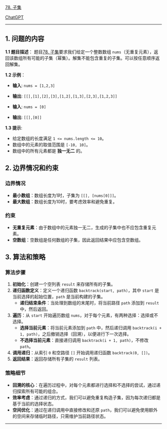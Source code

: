 [78. 子集](https://leetcode.cn/problems/subsets)

[ChatGPT](https://chat.openai.com/share/6b0cd0c8-ae73-4200-aac5-abc79d9742e2)

---

## 1. 问题的内容
**1.1 题目描述**：
题目[78. 子集](https://leetcode.cn/problems/subsets)要求我们给定一个整数数组 `nums`（无重复元素），返回该数组所有可能的子集（幂集）。解集不能包含重复的子集。可以按任意顺序返回解集。


**1.2 示例**：
- **输入**: `nums = [1,2,3]`
- **输出**: `[[],[1],[2],[3],[1,2],[1,3],[2,3],[1,2,3]]`

- **输入**: `nums = [0]`
- **输出**: `[[],[0]]`

**1.3 提示**:
- 给定数组的长度满足 `1 <= nums.length <= 10`。
- 数组中的元素的取值范围是 `[-10, 10]`。
- 数组中的所有元素都是 **独一无二** 的。

## 2. 边界情况和约束
### 边界情况

- **最小数组**：数组长度为1时，子集为 `[[], [nums[0]]]`。
- **最大数组**：数组长度为10时，要考虑效率和避免重复。

### 约束

- **无重复元素**：由于数组中的元素独一无二，生成的子集中也不应包含重复元素。
- **空数组**：空数组是任何数组的子集，因此返回结果中应包含空数组。

## 3. 算法和策略
### 算法步骤

1. **初始化**：创建一个空列表 `result` 来存储所有的子集。
2. **递归函数定义**：定义一个递归函数 `backtrack(start, path)`，其中 `start` 是当前选择的起始位置，`path` 是当前构建的子集。
   - **递归结束条件**：当处理到数组的末尾时，将当前路径 `path` 添加到 `result` 中，然后返回。
3. **遍历**：从 `start` 开始遍历数组 `nums`，对于每个元素，有两种选择：选择或不选择。
   - **选择当前元素**：将当前元素添加到 `path` 中，然后递归调用 `backtrack(i + 1, path)`，之后撤销选择（回溯），以便进行下一次选择。
   - **不选择当前元素**：直接递归调用 `backtrack(i + 1, path)`，不修改 `path`。
4. **调用递归**：从索引 `0` 和空路径 `[]` 开始调用递归函数 `backtrack(0, [])`。
5. **返回结果**：返回存储所有子集的 `result` 列表。

### 策略细节

- **回溯的核心**：在遍历过程中，对每个元素都进行选择和不选择的尝试，通过递归探索所有可能的组合。
- **效率考虑**：通过递归的方式，我们可以避免重复构造子集，因为每次递归都是基于当前的选择状态。
- **空间优化**：通过在递归调用中直接修改和还原 `path`，我们可以避免使用额外的空间来存储临时路径，只需维护当前路径状态。

---
